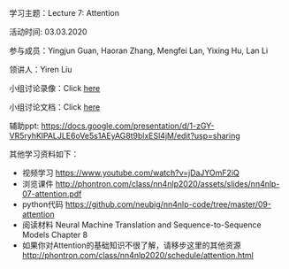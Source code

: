 学习主题：Lecture 7: Attention

活动时间: 03.03.2020

参与成员：Yingjun Guan, Haoran Zhang, Mengfei Lan, Yixing Hu, Lan Li

领讲人：Yiren Liu

小组讨论录像：Click [here](https://youtu.be/kdX89yRRcxk)

小组讨论文档：Click [here](https://docs.google.com/document/d/1D4whF7vcEvn7nvDN2R5JLuXdJ0-SGGBozyoWD5JvtzU/edit#)

辅助ppt: https://docs.google.com/presentation/d/1-zGY-VR5ryhKlPALJLE6oVe5s1AEyAG8t9blxESl4jM/edit?usp=sharing


其他学习资料如下：

- 视频学习 https://www.youtube.com/watch?v=jDaJYOmF2iQ
- 浏览课件 http://phontron.com/class/nn4nlp2020/assets/slides/nn4nlp-07-attention.pdf
- python代码 https://github.com/neubig/nn4nlp-code/tree/master/09-attention
- 阅读材料 Neural Machine Translation and Sequence-to-Sequence Models Chapter 8
- 如果你对Attention的基础知识不很了解，请移步这里的其他资源 http://phontron.com/class/nn4nlp2020/schedule/attention.html
